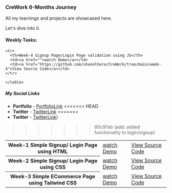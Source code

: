 ### CreWork 6-Months Journey

All my learnings and projects are showcased here.

Let's dive into it.

#### Weekly Tasks:

  <table>
    <tr>
      <th>Week-1 Simple Signup/ Login Page using HTML</th>
      <td><a href="https://github.com/shanolhere/CreWork/tree/main/week-1#sign-up-page">watch Demo</a></td>
      <td><a href="https://github.com/shanolhere/CreWork/tree/main/week-1">View Source Code</a></td>
    </tr>
    <tr>
      <th>Week-2 Simple Signup/ Login Page using CSS</th>
      <td><a href="https://github.com/shanolhere/CreWork/tree/main/week-2#sign-up-page">watch Demo</a></td>
      <td><a href="https://github.com/shanolhere/CreWork/tree/main/week-2">View Source Code</a></td>
    </tr>
    <tr>
      <th>Week-3 Simple ECommerce Page using Tailwind CSS</th>
      <td><a href="https://sneakers4her.netlify.app/">watch Demo</a></td>
      <td><a href="https://github.com/shanolhere/CreWork/tree/main/week-3">View Source Code</a></td>
    </tr>

    <tr>
      <th>Week-4 Signup Page/Login Page validation using JS</th>
      <td><a href="">watch Demo</a></td>
      <td><a href="https://github.com/shanolhere/CreWork/tree/main/week-4">View Source Code</a></td>
    </tr>

    </table>

##### **My Social Links**

- **Portfolio**  - [PortfolioLink](https://sabiya.netlify.app/)
<<<<<<< HEAD
- **Twitter** - [TwitterLink](https://twitter.com/nerd_fswd)
=======
- **Twitter** - [TwitterLink](https://twitter.com/nerd_fswd))
>>>>>>> 60c97ab (add: added functionality to login/signup)
